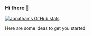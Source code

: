 ### Hi there 👋

[![Jonathan's GitHub stats](https://github-readme-stats.vercel.app/api?username=Jc-008&count_private=true)](https://github.com/anuraghazra/github-readme-stats)
<!-- ![Anurag's GitHub stats](https://github-readme-stats.vercel.app/api?username=Jc-008&count_private=true) -->


Here are some ideas to get you started:

<!-- - 🔭 I’m currently working on ...
- 🌱 I’m currently learning ...
- 👯 I’m looking to collaborate on ...
- 🤔 I’m looking for help with ...
- 💬 Ask me about ...
- 📫 How to reach me: ...
- 😄 Pronouns: ...
- ⚡ Fun fact: ... -->
